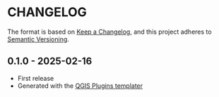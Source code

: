 # CHANGELOG

The format is based on [Keep a Changelog](https://keepachangelog.com/), and this project adheres to [Semantic Versioning](https://semver.org/).

<!--

Unreleased

## version_tag - YYYY-DD-mm

### Added

### Changed

### Removed

-->

## 0.1.0 - 2025-02-16

- First release
- Generated with the [QGIS Plugins templater](https://oslandia.gitlab.io/qgis/template-qgis-plugin/)
